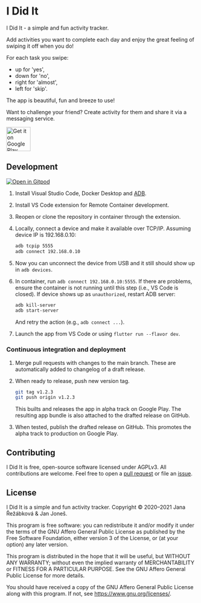 # I Did It

I Did It - a simple and fun activity tracker.

Add activities you want to complete each day and enjoy the great feeling of swiping it off when you do!

For each task you swipe:

- up for 'yes',
- down for 'no',
- right for 'almost',
- left for 'skip'.
  
The app is beautiful, fun and breeze to use!

Want to challenge your friend? Create activity for them and share it via a messaging service.

<a href='https://play.google.com/store/apps/details?id=com.knowledgepicker.ididit'><img alt='Get it on Google Play' src='https://play.google.com/intl/en_us/badges/static/images/badges/en_badge_web_generic.png' height="64"/></a>

## Development

[![Open in Gitpod](https://gitpod.io/button/open-in-gitpod.svg)](https://gitpod.io/#https://github.com/doablespace/ididit)

1. Install Visual Studio Code, Docker Desktop and [ADB](https://developer.android.com/studio/releases/platform-tools).
2. Install VS Code extension for Remote Container development.
3. Reopen or clone the repository in container through the extension.
4. Locally, connect a device and make it available over TCP/IP. Assuming device IP is 192.168.0.10:

   ```bash
   adb tcpip 5555
   adb connect 192.168.0.10
   ```

5. Now you can unconnect the device from USB and it still should show up in `adb devices`.
6. In container, run `adb connect 192.168.0.10:5555`.
   If there are problems, ensure the container is not running until this step (i.e., VS Code is closed).
   If device shows up as `unauthorized`, restart ADB server:

   ```bash
   adb kill-server
   adb start-server
   ```

   And retry the action (e.g., `adb connect ...`).
7. Launch the app from VS Code or using `flutter run --flavor dev`.

### Continuous integration and deployment

1. Merge pull requests with changes to the main branch.
   These are automatically added to changelog of a draft release.
2. When ready to release, push new version tag.

   ```bash
   git tag v1.2.3
   git push origin v1.2.3
   ```

   This builts and releases the app in alpha track on Google Play.
   The resulting app bundle is also attached to the drafted release on GitHub.
3. When tested, publish the drafted release on GitHub.
   This promotes the alpha track to production on Google Play.

## Contributing

I Did It is free, open-source software licensed under AGPLv3.
All contributions are welcome.
Feel free to open a [pull request](https://github.com/doablespace/ididit/pulls) or file an [issue](https://github.com/doablespace/ididit/issues).

## License

I Did It is a simple and fun activity tracker. Copyright &copy; 2020&ndash;2021 Jana Řežábková & Jan Joneš.

This program is free software: you can redistribute it and/or modify it under
the terms of the GNU Affero General Public License as published by the Free
Software Foundation, either version 3 of the License, or (at your option) any
later version.

This program is distributed in the hope that it will be useful, but WITHOUT ANY
WARRANTY; without even the implied warranty of MERCHANTABILITY or FITNESS FOR A
PARTICULAR PURPOSE. See the GNU Affero General Public License for more details.

You should have received a copy of the GNU Affero General Public License along
with this program. If not, see <https://www.gnu.org/licenses/>.
